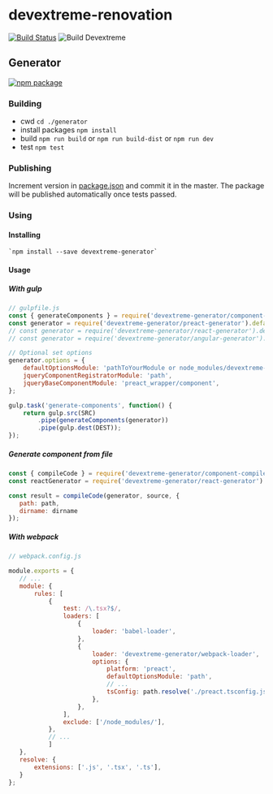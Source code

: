 # devextreme-renovation

[![Build Status](https://dev.azure.com/pavelgruba/devextreme-renovation/_apis/build/status/DevExpress.devextreme-renovation?branchName=master)](https://dev.azure.com/pavelgruba/devextreme-renovation/_build/latest?definitionId=1&branchName=master) ![Build Devextreme](https://github.com/DevExpress/devextreme-renovation/workflows/Build%20Devextreme/badge.svg)

## Generator

[![npm package](https://img.shields.io/npm/v/devextreme-generator?logo=npm&style=flat-square)](https://www.npmjs.org/package/devextreme-generator)


### Building
  - cwd
    `cd ./generator`
  - install packages
    `npm install`
  - build
    `npm run build` or `npm run build-dist` or `npm run dev`
  - test
    `npm test`
    
### Publishing

Increment version in [package.json](https://github.com/DevExpress/devextreme-renovation/blob/master/generator/package.json#L3) and commit it in the master. The package will be published automatically once tests passed.

### Using

#### Installing

    `npm install --save devextreme-generator`
    
#### Usage

##### With gulp

```javascript
// gulpfile.js
const { generateComponents } = require('devextreme-generator/component-compiler');
const generator = require('devextreme-generator/preact-generator').default;
// const generator = require('devextreme-generator/react-generator').default;
// const generator = require('devextreme-generator/angular-generator').default;

// Optional set options
generator.options = {
    defaultOptionsModule: 'pathToYourModule or node_modules/devextreme-generator/component_declaration/default_options',
    jqueryComponentRegistratorModule: 'path',
    jqueryBaseComponentModule: 'preact_wrapper/component',
};

gulp.task('generate-components', function() {
    return gulp.src(SRC)
        .pipe(generateComponents(generator))
        .pipe(gulp.dest(DEST));
});

 ```
 
 ##### Generate component from file
 
 ```javascript
const { compileCode } = require('devextreme-generator/component-compiler');
const reactGenerator = require('devextreme-generator/react-generator').default;

const result = compileCode(generator, source, {
    path: path,
    dirname: dirname
});
 ```
 
  ##### With webpack
   
 ```javascript
// webpack.config.js

module.exports = {
    // ...
    module: {
        rules: [
            {
                test: /\.tsx?$/,
                loaders: [
                    {
                        loader: 'babel-loader',
                    },
                    {
                        loader: 'devextreme-generator/webpack-loader',
                        options: {
                            platform: 'preact',
                            defaultOptionsModule: 'path',
                            // ...
                            tsConfig: path.resolve('./preact.tsconfig.json')
                        },
                    },
                ],
                exclude: ['/node_modules/'],
            },
            // ...
            ]
    },
    resolve: {
        extensions: ['.js', '.tsx', '.ts'],
    }
};

 ```
